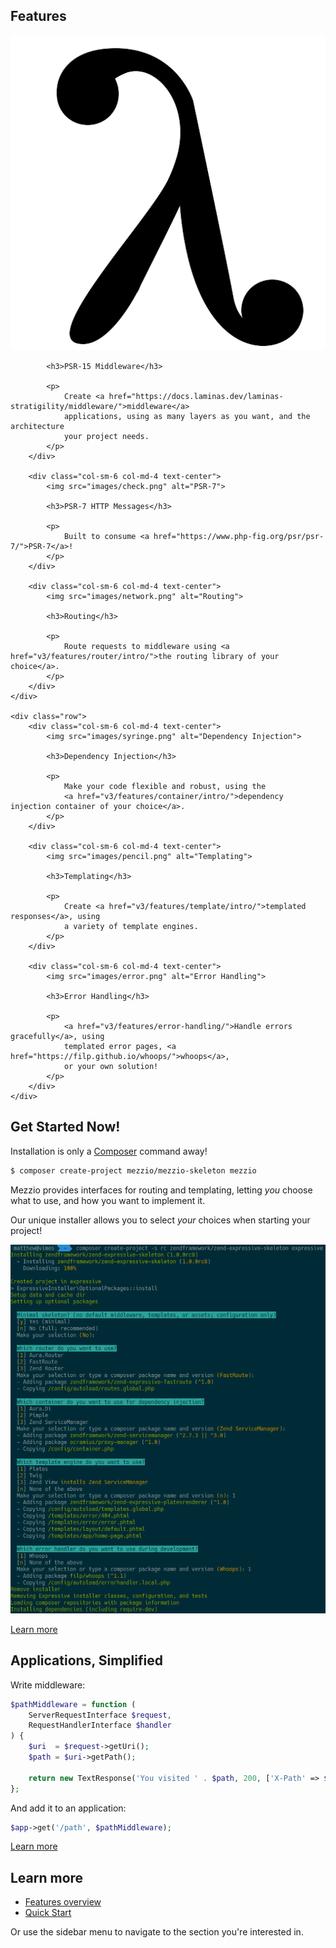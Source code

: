 ## Features

<div class="features">
    <div class="row">
        <div class="col-sm-6 col-md-4 text-center">
            <img src="images/lambda.png" alt="Middleware">

            <h3>PSR-15 Middleware</h3>

            <p>
                Create <a href="https://docs.laminas.dev/laminas-stratigility/middleware/">middleware</a>
                applications, using as many layers as you want, and the architecture
                your project needs.
            </p>
        </div>

        <div class="col-sm-6 col-md-4 text-center">
            <img src="images/check.png" alt="PSR-7">

            <h3>PSR-7 HTTP Messages</h3>

            <p>
                Built to consume <a href="https://www.php-fig.org/psr/psr-7/">PSR-7</a>!
            </p>
        </div>

        <div class="col-sm-6 col-md-4 text-center">
            <img src="images/network.png" alt="Routing">

            <h3>Routing</h3>

            <p>
                Route requests to middleware using <a href="v3/features/router/intro/">the routing library of your choice</a>.
            </p>
        </div>
    </div>

    <div class="row">
        <div class="col-sm-6 col-md-4 text-center">
            <img src="images/syringe.png" alt="Dependency Injection">

            <h3>Dependency Injection</h3>

            <p>
                Make your code flexible and robust, using the
                <a href="v3/features/container/intro/">dependency injection container of your choice</a>.
            </p>
        </div>

        <div class="col-sm-6 col-md-4 text-center">
            <img src="images/pencil.png" alt="Templating">

            <h3>Templating</h3>

            <p>
                Create <a href="v3/features/template/intro/">templated responses</a>, using
                a variety of template engines.
            </p>
        </div>

        <div class="col-sm-6 col-md-4 text-center">
            <img src="images/error.png" alt="Error Handling">

            <h3>Error Handling</h3>

            <p>
                <a href="v3/features/error-handling/">Handle errors gracefully</a>, using
                templated error pages, <a href="https://filp.github.io/whoops/">whoops</a>,
                or your own solution!
            </p>
        </div>
    </div>
</div>

## Get Started Now!

Installation is only a [Composer](https://getcomposer.org) command away!

```bash
$ composer create-project mezzio/mezzio-skeleton mezzio
```

Mezzio provides interfaces for routing and templating, letting _you_
choose what to use, and how you want to implement it.
    
Our unique installer allows you to select <em>your</em> choices when starting
your project!

![Mezzio Installer](images/installer.png)

<a href="/v3/getting-started/quick-start/" class="btn btn-lg btn-primary">
    Learn more
</a>

## Applications, Simplified

Write middleware:

```php
$pathMiddleware = function (
    ServerRequestInterface $request,
    RequestHandlerInterface $handler
) {
    $uri  = $request->getUri();
    $path = $uri->getPath();

    return new TextResponse('You visited ' . $path, 200, ['X-Path' => $path]);
};
```

And add it to an application:

```php
$app->get('/path', $pathMiddleware);
```

<a href="/v3/features/application/" class="btn btn-lg btn-primary">
    Learn more
</a>

## Learn more

* [Features overview](v3/getting-started/features.md)
* [Quick Start](v3/getting-started/quick-start.md)

Or use the sidebar menu to navigate to the section you're interested in.

